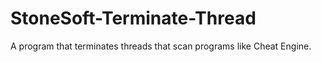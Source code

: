 # StoneSoft-Terminate-Thread
A program that terminates threads that scan programs like Cheat Engine.
